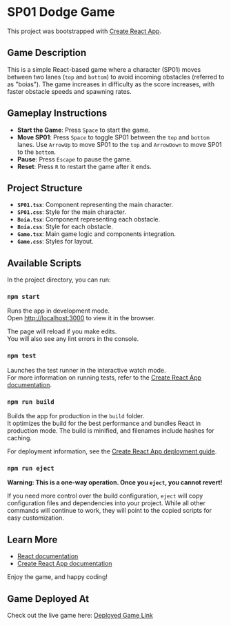 # SP01 Dodge Game

This project was bootstrapped with [Create React App](https://github.com/facebook/create-react-app).

## Game Description

This is a simple React-based game where a character (SP01) moves between two lanes (`top` and `bottom`) to avoid incoming obstacles (referred to as "boias"). The game increases in difficulty as the score increases, with faster obstacle speeds and spawning rates.

## Gameplay Instructions

- **Start the Game**: Press `Space` to start the game.
- **Move SP01**: Press `Space` to toggle SP01 between the `top` and `bottom` lanes. Use `ArrowUp` to move SP01 to the `top` and `ArrowDown` to move SP01 to the `bottom`.
- **Pause**: Press `Escape` to pause the game.
- **Reset**: Press `R` to restart the game after it ends.

## Project Structure

- **`SP01.tsx`**: Component representing the main character.
- **`SP01.css`**: Style for the main character.
- **`Boia.tsx`**: Component representing each obstacle.
- **`Boia.css`**: Style for each obstacle.
- **`Game.tsx`**: Main game logic and components integration.
- **`Game.css`**: Styles for layout.

## Available Scripts

In the project directory, you can run:

### `npm start`

Runs the app in development mode.\
Open [http://localhost:3000](http://localhost:3000) to view it in the browser.

The page will reload if you make edits.\
You will also see any lint errors in the console.

### `npm test`

Launches the test runner in the interactive watch mode.\
For more information on running tests, refer to the [Create React App documentation](https://facebook.github.io/create-react-app/docs/running-tests).

### `npm run build`

Builds the app for production in the `build` folder.\
It optimizes the build for the best performance and bundles React in production mode. The build is minified, and filenames include hashes for caching.

For deployment information, see the [Create React App deployment guide](https://facebook.github.io/create-react-app/docs/deployment).

### `npm run eject`

**Warning: This is a one-way operation. Once you `eject`, you cannot revert!**

If you need more control over the build configuration, `eject` will copy configuration files and dependencies into your project. While all other commands will continue to work, they will point to the copied scripts for easy customization.

## Learn More

- [React documentation](https://reactjs.org/)
- [Create React App documentation](https://facebook.github.io/create-react-app/docs/getting-started)

Enjoy the game, and happy coding!

## Game Deployed At

Check out the live game here: [Deployed Game Link](https://web.tecnico.ulisboa.pt/ist1103555/)

